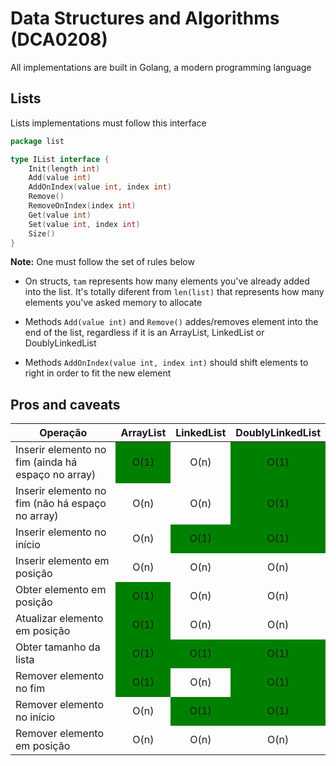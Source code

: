 # Data Structures and Algorithms (DCA0208)

All implementations are built in Golang, a modern programming language

## Lists

Lists implementations must follow this interface

```go
package list

type IList interface {
	Init(length int)
	Add(value int)
	AddOnIndex(value int, index int)
	Remove()
	RemoveOnIndex(index int)
	Get(value int)
	Set(value int, index int)
	Size()
}
```

**Note:** One must follow the set of rules below

- On structs, `tam` represents how many elements you've already added into the list. It's totally diferent from `len(list)` that represents how many elements you've asked memory to allocate

- Methods `Add(value int)` and `Remove()` addes/removes element into the end of the list, regardless if it is an ArrayList, LinkedList or DoublyLinkedList

- Methods `AddOnIndex(value int, index int)` should shift elements to right in order to fit the new element

## Pros and caveats

<style>

.custom-table tr td ~ td{ text-align:center; }

.custom-table tr:nth-child(1) td:nth-child(2),
.custom-table tr:nth-child(1) td:nth-child(4),
.custom-table tr:nth-child(2) td:nth-child(4),
.custom-table tr:nth-child(3) td:nth-child(4),
.custom-table tr:nth-child(3) td:nth-child(3),
.custom-table tr:nth-child(5) td:nth-child(2),
.custom-table tr:nth-child(6) td:nth-child(2),
.custom-table tr:nth-child(7) td:nth-child(2),
.custom-table tr:nth-child(7) td:nth-child(4),
.custom-table tr:nth-child(7) td:nth-child(3),
.custom-table tr:nth-child(8) td:nth-child(2),
.custom-table tr:nth-child(8) td:nth-child(4),
.custom-table tr:nth-child(9) td:nth-child(4),
.custom-table tr:nth-child(9) td:nth-child(3)  {
	background-color: green;
}
	
</style>

<div class="custom-table">

| **Operação**                                       | **ArrayList** | **LinkedList** | **DoublyLinkedList** |
|----------------------------------------------------|---------------|----------------|----------------------|
| Inserir elemento no fim (ainda há espaço no array) |      O(1)     |      O(n)      |         O(1)         |
| Inserir elemento no fim (não há espaço no array)   |      O(n)     |      O(n)      |         O(1)         |
| Inserir elemento no início                         |      O(n)     |      O(1)      |         O(1)         |
| Inserir elemento em posição                        |      O(n)     |      O(n)      |         O(n)         |
| Obter elemento em posição                          |      O(1)     |      O(n)      |         O(n)         |
| Atualizar elemento em posição                      |      O(1)     |      O(n)      |         O(n)         |
| Obter tamanho da lista                             |      O(1)     |      O(1)      |         O(1)         |
| Remover elemento no fim                            |      O(1)     |      O(n)      |         O(1)         |
| Remover elemento no início                         |      O(n)     |      O(1)      |         O(1)         |
| Remover elemento em posição                        |      O(n)     |      O(n)      |         O(n)         |

</div>